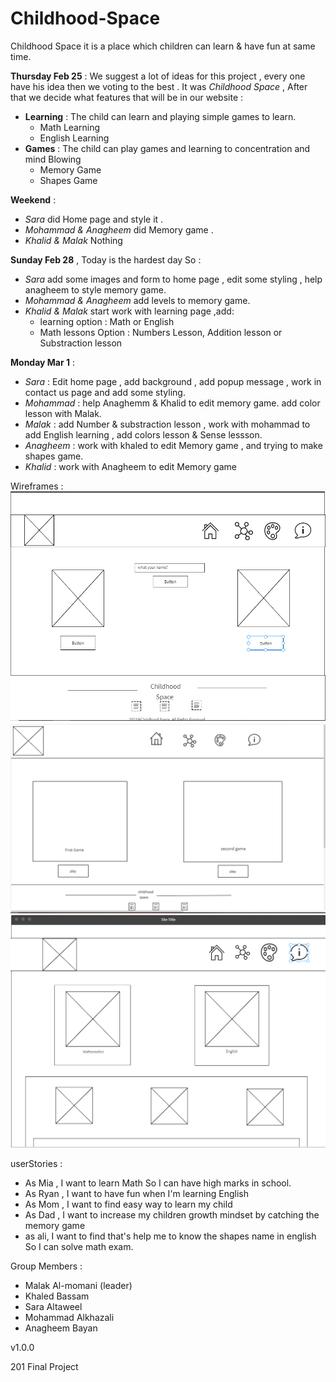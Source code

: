 # Childhood-Space


Childhood Space it is a place which children can learn & have fun at same time.

**Thursday Feb 25** : We suggest a lot of ideas for this project , every one have his idea then we voting to the best . It was *Childhood Space* , After that we decide what features that will be in our website : 
- **Learning** : The child can learn and playing simple games to learn.
  - Math Learning
  - English Learning
- **Games** : The child can play games and learning to concentration and mind Blowing
  - Memory Game
  - Shapes Game

**Weekend** :
- *Sara* did Home page and style it .
- *Mohammad & Anagheem* did Memory game .
- *Khalid & Malak* Nothing

**Sunday Feb 28** , Today is the hardest day So :
- *Sara* add some images and form to home page , edit some styling , help anagheem to style memory game.
- *Mohammad & Anagheem* add levels to memory game.
- *Khalid & Malak* start work with learning page ,add:
  - learning option : Math or English
  - Math lessons Option : Numbers Lesson, Addition lesson or Substraction lesson


**Monday Mar 1** :
- *Sara* : Edit home page , add background , add popup message , work in contact us page and add some styling.
- *Mohammad* : help Anaghemm & Khalid to edit memory game. add color lesson with Malak.
- *Malak* : add Number & substraction lesson , work with mohammad to add English learning , add colors lesson & Sense lessson.
- *Anagheem* : work with khaled to edit Memory game , and trying to make shapes game.
- *Khalid* : work with Anagheem to edit Memory game


Wireframes :
![home_wireframe](img/home-wireframe.PNG)
![game_wireframe](img/game-wireframe.png)
![learning_wireframe](img/learning-wireframe.png)

userStories :
- As Mia , I want to learn Math So I can have high marks in school.
- As Ryan , I want to have fun when I'm learning English
- As Mom , I want to find easy way to learn my child
- As Dad , I want to increase my children growth mindset by catching the memory game
- as ali, I want to find that's help me to know the shapes name in english So I can solve math exam.


Group Members :
- Malak Al-momani (leader)
- Khaled Bassam
- Sara Altaweel 
- Mohammad Alkhazali
- Anagheem Bayan

v1.0.0

201 Final Project
